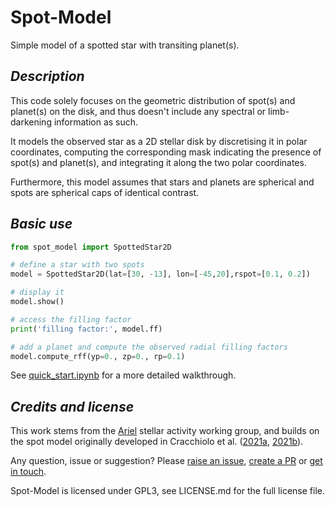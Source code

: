 # Spot-Model

Simple model of a spotted star with transiting planet(s). 

## *Description*

This code solely focuses on the geometric distribution of spot(s) and planet(s) on the disk, and thus doesn't include any spectral or limb-darkening information as such.

It models the observed star as a 2D stellar disk by discretising it in polar coordinates, computing the corresponding mask indicating the presence of spot(s) and planet(s), and integrating it along the two polar coordinates. 

Furthermore, this model assumes that stars and planets are spherical and spots are spherical caps of identical contrast.

## *Basic use*

```python
from spot_model import SpottedStar2D

# define a star with two spots
model = SpottedStar2D(lat=[30, -13], lon=[-45,20],rspot=[0.1, 0.2])

# display it
model.show()

# access the filling factor
print('filling factor:', model.ff)

# add a planet and compute the observed radial filling factors
model.compute_rff(yp=0., zp=0., rp=0.1)

```

See [quick_start.ipynb](https://github.com/ucl-exoplanets/spot-model/blob/main/quick_start.ipynb) for a more detailed walkthrough.

## *Credits and license*

This work stems from the [Ariel](https://arielmission.space/) stellar activity working group, and builds on the spot model originally developed in Cracchiolo et al. ([2021a](https://arxiv.org/abs/2108.12526), [2021b](https://arxiv.org/abs/2108.12526)).

Any question, issue or suggestion? Please [raise an issue](https://github.com/ucl-exoplanets/spot-model/issues), [create a PR](https://github.com/ucl-exoplanets/spot-model/pulls) or [get in touch](mario.morvan@ucl.ac.uk).

Spot-Model is licensed under GPL3, see LICENSE.md for the full license file.